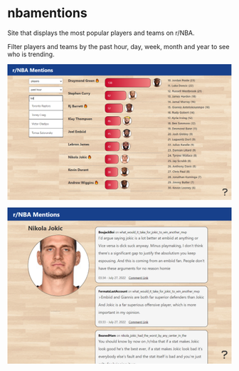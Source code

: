 # nbamentions

Site that displays the most popular players and teams on r/NBA.

Filter players and teams by the past hour, day, week, month and year to see who is trending.

![screenshot](screenshot.png)

![screenshot2](screenshot2.png)
